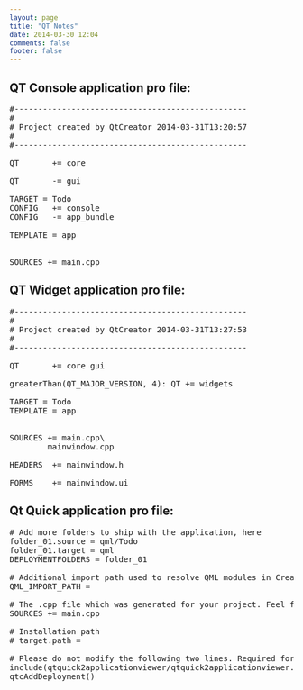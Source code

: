 ```yaml
---
layout: page
title: "QT Notes"
date: 2014-03-30 12:04
comments: false
footer: false
---
```


## QT Console application pro file:

<pre>
#-------------------------------------------------
#
# Project created by QtCreator 2014-03-31T13:20:57
#
#-------------------------------------------------

QT       += core

QT       -= gui

TARGET = Todo
CONFIG   += console
CONFIG   -= app_bundle

TEMPLATE = app


SOURCES += main.cpp
</pre>

## QT Widget application pro file:

<pre>
#-------------------------------------------------
#
# Project created by QtCreator 2014-03-31T13:27:53
#
#-------------------------------------------------

QT       += core gui

greaterThan(QT_MAJOR_VERSION, 4): QT += widgets

TARGET = Todo
TEMPLATE = app


SOURCES += main.cpp\
        mainwindow.cpp

HEADERS  += mainwindow.h

FORMS    += mainwindow.ui
</pre>

## Qt Quick application pro file:
<pre>
# Add more folders to ship with the application, here
folder_01.source = qml/Todo
folder_01.target = qml
DEPLOYMENTFOLDERS = folder_01

# Additional import path used to resolve QML modules in Creator's code model
QML_IMPORT_PATH =

# The .cpp file which was generated for your project. Feel free to hack it.
SOURCES += main.cpp

# Installation path
# target.path =

# Please do not modify the following two lines. Required for deployment.
include(qtquick2applicationviewer/qtquick2applicationviewer.pri)
qtcAddDeployment()
</pre>